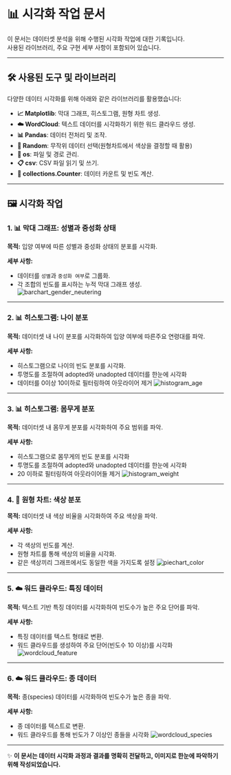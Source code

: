 # 📊 시각화 작업 문서

이 문서는 데이터셋 분석을 위해 수행된 시각화 작업에 대한 기록입니다.  
사용된 라이브러리, 주요 구현 세부 사항이 포함되어 있습니다.

---

## 🛠 사용된 도구 및 라이브러리

다양한 데이터 시각화를 위해 아래와 같은 라이브러리를 활용했습니다:

- **📈 Matplotlib**: 막대 그래프, 히스토그램, 원형 차트 생성.
- **☁️ WordCloud**: 텍스트 데이터를 시각화하기 위한 워드 클라우드 생성.
- **📊 Pandas**: 데이터 전처리 및 조작.
- **🎲 Random**: 무작위 데이터 선택(원형차트에서 색상을 결정할 때 활용)
- **📂 os**: 파일 및 경로 관리.
- **📋 csv**: CSV 파일 읽기 및 쓰기.
- **🔢 collections.Counter**: 데이터 카운트 및 빈도 계산.

---

## 🖼️ 시각화 작업

### 1. 📊 막대 그래프: 성별과 중성화 상태
**목적:** 입양 여부에 따른 성별과 중성화 상태의 분포를 시각화.

**세부 사항:**
- 데이터를 `성별`과 `중성화 여부`로 그룹화.
- 각 조합의 빈도를 표시하는 누적 막대 그래프 생성.
![barchart_gender_neutering](https://github.com/user-attachments/assets/d400a921-84b3-4cb5-b5cc-d9c98d378714)


---

### 2. 📊 히스토그램: 나이 분포
**목적:** 데이터셋 내 나이 분포를 시각화하여 입양 여부에 따른주요 연령대를 파악.

**세부 사항:**
- 히스토그램으로 나이의 빈도 분포를 시각화.
- 투명도를 조절하여 adopted와 unadopted 데이터를 한눈에 시각화
- 데이터를 0이상 10이하로 필터링하여 아웃라이어 제거
![histogram_age](https://github.com/user-attachments/assets/310cc4ac-90fa-4d71-9478-b536e35a75e5)



---

### 3. 📊 히스토그램: 몸무게 분포
**목적:** 데이터셋 내 몸무게 분포를 시각화하여 주요 범위를 파악.

**세부 사항:**
- 히스토그램으로 몸무게의 빈도 분포를 시각화
- 투명도를 조절하여 adopted와 unadopted 데이터를 한눈에 시각화
- 20 이하로 필터링하여 아웃라이어들 제거
![histogram_weight](https://github.com/user-attachments/assets/1085ce2d-e6b0-4090-aae4-14645ff24749)



---

### 4. 🍩 원형 차트: 색상 분포
**목적:** 데이터셋 내 색상 비율을 시각화하여 주요 색상을 파악.

**세부 사항:**
- 각 색상의 빈도를 계산.
- 원형 차트를 통해 색상의 비율을 시각화.
- 같은 색상끼리 그래프에서도 동일한 색을 가지도록 설정
![piechart_color](https://github.com/user-attachments/assets/009e9a2f-99fc-4b46-9692-361ff0476afc)


---

### 5. ☁️ 워드 클라우드: 특징 데이터
**목적:** 텍스트 기반 특징 데이터를 시각화하여 빈도수가 높은 주요 단어를 파악.

**세부 사항:**
- 특징 데이터를 텍스트 형태로 변환.
- 워드 클라우드를 생성하여 주요 단어(빈도수 10 이상)를 시각화
![wordcloud_feature](https://github.com/user-attachments/assets/e8b34aae-aeed-4f8a-aa2a-8e83533d15a1)

---

### 6. ☁️ 워드 클라우드: 종 데이터
**목적:** 종(species) 데이터를 시각화하여 빈도수가 높은 종을 파악.

**세부 사항:**
- 종 데이터를 텍스트로 변환.
- 워드 클라우드를 통해 빈도가 7 이상인 종들을 시각화
![wordcloud_species](https://github.com/user-attachments/assets/569023e8-8f4e-4bf4-819e-6605fe5a10d8)


---

✨ **이 문서는 데이터 시각화 과정과 결과를 명확히 전달하고, 이미지로 한눈에 파악하기 위해 작성되었습니다.**
